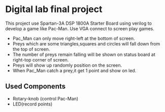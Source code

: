 # Digital lab final project 
This project use Spartan-3A DSP 1800A Starter Board using verilog to develop a game like Pac-Man.
Use VGA connect to screen play games.
- Pac_Man can only move right-left at the bottom of screen.
- Preys which are some triangles,squares and circles will fall down from the top of screen.
- The number of preys remain falling will be shown on status board at right-top corner of screen.
- Preys will show up randomly position on the screen.
- When Pac_Man catch a prey,it get 1 point and show on led.

## Used Components
- Rotary-knob (control Pac-Man)
- LED(record points)
